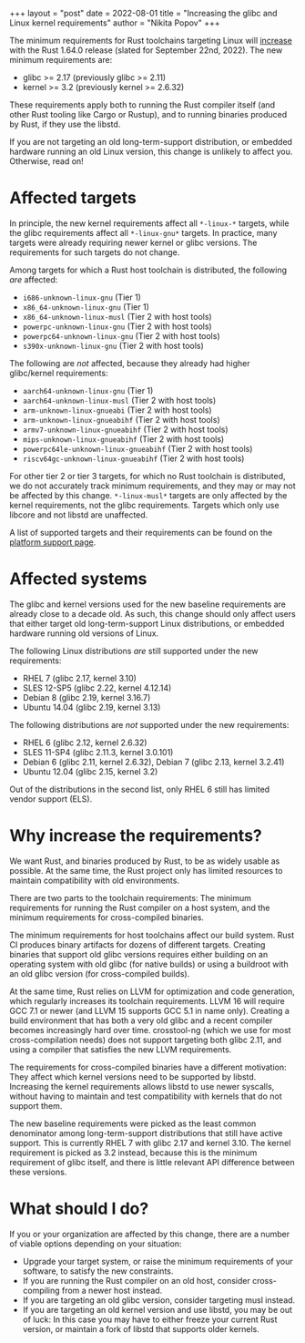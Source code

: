 +++
layout = "post"
date = 2022-08-01
title = "Increasing the glibc and Linux kernel requirements"
author = "Nikita Popov"
+++

The minimum requirements for Rust toolchains targeting Linux will [increase][PR] with the
Rust 1.64.0 release (slated for September 22nd, 2022). The new minimum requirements are:

* glibc >= 2.17 (previously glibc >= 2.11)
* kernel >= 3.2 (previously kernel >= 2.6.32)

These requirements apply both to running the Rust compiler itself (and other Rust tooling like
Cargo or Rustup), and to running binaries produced by Rust, if they use the libstd.

If you are not targeting an old long-term-support distribution, or embedded hardware running
an old Linux version, this change is unlikely to affect you. Otherwise, read on!

# Affected targets

In principle, the new kernel requirements affect all `*-linux-*` targets, while the glibc
requirements affect all `*-linux-gnu*` targets. In practice, many targets were already requiring
newer kernel or glibc versions. The requirements for such targets do not change.

Among targets for which a Rust host toolchain is distributed, the following *are* affected:

* `i686-unknown-linux-gnu` (Tier 1)
* `x86_64-unknown-linux-gnu` (Tier 1)
* `x86_64-unknown-linux-musl` (Tier 2 with host tools)
* `powerpc-unknown-linux-gnu` (Tier 2 with host tools)
* `powerpc64-unknown-linux-gnu` (Tier 2 with host tools)
* `s390x-unknown-linux-gnu` (Tier 2 with host tools)

The following are *not* affected, because they already had higher glibc/kernel requirements:

* `aarch64-unknown-linux-gnu` (Tier 1)
* `aarch64-unknown-linux-musl` (Tier 2 with host tools)
* `arm-unknown-linux-gnueabi` (Tier 2 with host tools)
* `arm-unknown-linux-gnueabihf` (Tier 2 with host tools)
* `armv7-unknown-linux-gnueabihf` (Tier 2 with host tools)
* `mips-unknown-linux-gnueabihf` (Tier 2 with host tools)
* `powerpc64le-unknown-linux-gnueabihf` (Tier 2 with host tools)
* `riscv64gc-unknown-linux-gnueabihf` (Tier 2 with host tools)

For other tier 2 or tier 3 targets, for which no Rust toolchain is distributed, we do not
accurately track minimum requirements, and they may or may not be affected by this change.
`*-linux-musl*` targets are only affected by the kernel requirements, not the glibc requirements.
Targets which only use libcore and not libstd are unaffected.

A list of supported targets and their requirements can be found on the
[platform support page][platform-support].

# Affected systems

The glibc and kernel versions used for the new baseline requirements are already close to a decade
old. As such, this change should only affect users that either target old long-term-support Linux
distributions, or embedded hardware running old versions of Linux.

The following Linux distributions *are* still supported under the new requirements:

* RHEL 7 (glibc 2.17, kernel 3.10)
* SLES 12-SP5 (glibc 2.22, kernel 4.12.14)
* Debian 8 (glibc 2.19, kernel 3.16.7)
* Ubuntu 14.04 (glibc 2.19, kernel 3.13)

The following distributions are *not* supported under the new requirements:

* RHEL 6 (glibc 2.12, kernel 2.6.32)
* SLES 11-SP4 (glibc 2.11.3, kernel 3.0.101)
* Debian 6 (glibc 2.11, kernel 2.6.32), Debian 7 (glibc 2.13, kernel 3.2.41)
* Ubuntu 12.04 (glibc 2.15, kernel 3.2)

Out of the distributions in the second list, only RHEL 6 still has limited vendor support (ELS).

# Why increase the requirements?

We want Rust, and binaries produced by Rust, to be as widely usable as possible. At the same time,
the Rust project only has limited resources to maintain compatibility with old environments.

There are two parts to the toolchain requirements: The minimum requirements for running the Rust
compiler on a host system, and the minimum requirements for cross-compiled binaries.

The minimum requirements for host toolchains affect our build system. Rust CI produces binary
artifacts for dozens of different targets. Creating binaries that support old glibc versions
requires either building on an operating system with old glibc (for native builds) or using a
buildroot with an old glibc version (for cross-compiled builds).

At the same time, Rust relies on LLVM for optimization and code generation, which regularly
increases its toolchain requirements. LLVM 16 will require GCC 7.1 or newer (and LLVM 15 supports
GCC 5.1 in name only). Creating a build environment that has both a very old glibc and a recent
compiler becomes increasingly hard over time. crosstool-ng (which we use for most cross-compilation
needs) does not support targeting both glibc 2.11, and using a compiler that satisfies the new LLVM
requirements.

The requirements for cross-compiled binaries have a different motivation: They affect which kernel
versions need to be supported by libstd. Increasing the kernel requirements allows libstd to use
newer syscalls, without having to maintain and test compatibility with kernels that do not support
them.

The new baseline requirements were picked as the least common denominator among long-term-support
distributions that still have active support. This is currently RHEL 7 with glibc 2.17 and
kernel 3.10. The kernel requirement is picked as 3.2 instead, because this is the minimum
requirement of glibc itself, and there is little relevant API difference between these versions.

# What should I do?

If you or your organization are affected by this change, there are a number of viable options
depending on your situation:

* Upgrade your target system, or raise the minimum requirements of your software, to satisfy the
  new constraints.
* If you are running the Rust compiler on an old host, consider cross-compiling from a newer host
  instead.
* If you are targeting an old glibc version, consider targeting musl instead.
* If you are targeting an old kernel version and use libstd, you may be out of luck: In this case
  you may have to either freeze your current Rust version, or maintain a fork of libstd that
  supports older kernels.

[PR]: https://github.com/rust-lang/rust/pull/95026
[platform-support]: https://doc.rust-lang.org/nightly/rustc/platform-support.html

